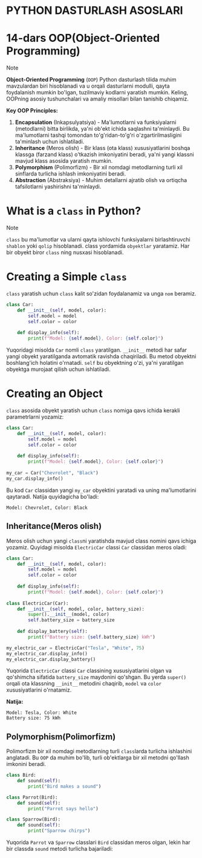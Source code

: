 # PYTHON DASTURLASH ASOSLARI

# 14-dars OOP(Object-Oriented Programming)

> [!NOTE]
> **Object-Oriented Programming** (`OOP`) Python dasturlash tilida muhim mavzulardan biri hisoblanadi va u orqali dasturlarni modulli, qayta foydalanish mumkin bo'lgan, tuzilmaviy kodlarni yaratish mumkin. Keling, OOPning asosiy tushunchalari va amaliy misollari bilan tanishib chiqamiz.

**Key OOP Principles:**
1. **Encapsulation** (Inkapsulyatsiya) - Ma'lumotlarni va funksiyalarni (metodlarni) bitta birlikda, ya'ni ob'ekt ichida saqlashni ta'minlaydi. Bu ma'lumotlarni tashqi tomondan to'g'ridan-to'g'ri o'zgartirilmasligini ta'minlash uchun ishlatiladi.
2. **Inheritance** (Meros olish) - Bir klass (ota klass) xususiyatlarini boshqa klassga (farzand klass) o'tkazish imkoniyatini beradi, ya'ni yangi klassni mavjud klass asosida yaratish mumkin.
3. **Polymorphism** (Polimorfizm) - Bir xil nomdagi metodlarning turli xil sinflarda turlicha ishlash imkoniyatini beradi.
4. **Abstraction** (Abstraksiya) - Muhim detallarni ajratib olish va ortiqcha tafsilotlarni yashirishni ta'minlaydi.

# What is a `class` in Python?
> [!NOTE] 
> `class` bu ma'lumotlar va ularni qayta ishlovchi funksiyalarni birlashtiruvchi `shablon` yoki `qolip` hisoblanadi. class yordamida `obyektlar` yaratamiz. Har bir obyekt biror `class` ning nusxasi hisoblanadi.

# Creating a Simple `class`
`class` yaratish uchun `class` kalit so'zidan foydalanamiz va unga `nom` beramiz.
```python
class Car:
    def __init__(self, model, color):
        self.model = model
        self.color = color
    
    def display_info(self):
        print(f"Model: {self.model}, Color: {self.color}")
```
Yuqoridagi misolda `Car` nomli `class` yaratilgan. `__init__` metodi har safar yangi obyekt yaratilganda avtomatik ravishda chaqiriladi. Bu metod obyektni boshlang'ich holatini o'rnatadi. `self` bu obyektning o'zi, ya'ni yaratilgan obyektga murojaat qilish uchun ishlatiladi.

# Creating an Object
`class` asosida obyekt yaratish uchun `class` nomiga qavs ichida kerakli parametrlarni yozamiz:
```python
class Car:
    def __init__(self, model, color):
        self.model = model
        self.color = color
    
    def display_info(self):
        print(f"Model: {self.model}, Color: {self.color}")
        
my_car = Car("Chevrolet", "Black")
my_car.display_info()
```
Bu kod `Car` classidan yangi `my_car` obyektini yaratadi va uning ma'lumotlarini qaytaradi. Natija quyidagicha bo'ladi:
```shell
Model: Chevrolet, Color: Black
```
## Inheritance(Meros olish)
Meros olish uchun yangi `class`ni yaratishda mavjud class nomini qavs ichiga yozamiz. Quyidagi misolda `ElectricCar` classi `Car` classidan meros oladi:
```python
class Car:
    def __init__(self, model, color):
        self.model = model
        self.color = color
    
    def display_info(self):
        print(f"Model: {self.model}, Color: {self.color}")
        
class ElectricCar(Car):
    def __init__(self, model, color, battery_size):
        super().__init__(model, color)
        self.battery_size = battery_size
    
    def display_battery(self):
        print(f"Battery size: {self.battery_size} kWh")

my_electric_car = ElectricCar("Tesla", "White", 75)
my_electric_car.display_info()
my_electric_car.display_battery()
```
Yuqorida `ElectricCar` classi `Car` classining xususiyatlarini olgan va qo'shimcha sifatida `battery_size` maydonini qo'shgan. Bu yerda `super()` orqali ota klassning `__init__` metodini chaqirib, `model` va `color` xususiyatlarini o'rnatamiz.

**Natija:**
```shell
Model: Tesla, Color: White
Battery size: 75 kWh
```
## Polymorphism(Polimorfizm)
Polimorfizm bir xil nomdagi metodlarning turli `class`larda turlicha ishlashini anglatadi. Bu `OOP` da muhim bo'lib, turli ob'ektlarga bir xil metodni qo'llash imkonini beradi.

```python
class Bird:
    def sound(self):
        print("Bird makes a sound")

class Parrot(Bird):
    def sound(self):
        print("Parrot says hello")

class Sparrow(Bird):
    def sound(self):
        print("Sparrow chirps")
```
Yuqorida `Parrot` va `Sparrow` classlari `Bird` classidan meros olgan, lekin har bir classda `sound` metodi turlicha bajariladi:





